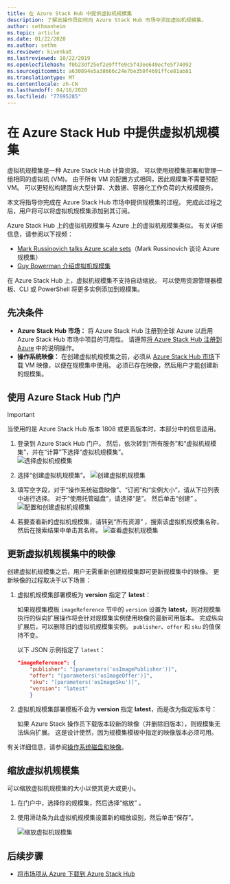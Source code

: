```yaml
---
title: 在 Azure Stack Hub 中提供虚拟机规模集
description: 了解云操作员如何向 Azure Stack Hub 市场中添加虚拟机规模集。
author: sethmanheim
ms.topic: article
ms.date: 01/22/2020
ms.author: sethm
ms.reviewer: kivenkat
ms.lastreviewed: 10/22/2019
ms.openlocfilehash: f0b23df25ef2e9fffe9c5f43ee649ecfe5f74092
ms.sourcegitcommit: a630894e5a38666c24e7be350f4691ffce81ab81
ms.translationtype: MT
ms.contentlocale: zh-CN
ms.lasthandoff: 04/16/2020
ms.locfileid: "77695285"
---
```

# <a name="make-virtual-machine-scale-sets-available-in-azure-stack-hub"></a>在 Azure Stack Hub 中提供虚拟机规模集

虚拟机规模集是一种 Azure Stack Hub 计算资源。 可以使用规模集部署和管理一组相同的虚拟机 (VM)。 由于所有 VM 的配置方式相同，因此规模集不需要预配 VM。 可以更轻松构建面向大型计算、大数据、容器化工作负荷的大规模服务。

本文将指导你完成在 Azure Stack Hub 市场中提供规模集的过程。 完成此过程之后，用户将可以将虚拟机规模集添加到其订阅。

Azure Stack Hub 上的虚拟机规模集与 Azure 上的虚拟机规模集类似。 有关详细信息，请参阅以下视频：

* [Mark Russinovich talks Azure scale sets](https://channel9.msdn.com/Blogs/Regular-IT-Guy/Mark-Russinovich-Talks-Azure-Scale-Sets/)（Mark Russinovich 谈论 Azure 规模集）
* [Guy Bowerman 介绍虚拟机规模集](https://channel9.msdn.com/Shows/Cloud+Cover/Episode-191-Virtual-Machine-Scale-Sets-with-Guy-Bowerman)

在 Azure Stack Hub 上，虚拟机规模集不支持自动缩放。 可以使用资源管理器模板、CLI 或 PowerShell 将更多实例添加到规模集。

## <a name="prerequisites"></a>先决条件

* **Azure Stack Hub 市场：** 将 Azure Stack Hub 注册到全球 Azure 以启用 Azure Stack Hub 市场中项目的可用性。 请遵照[将 Azure Stack Hub 注册到 Azure](azure-stack-registration.md) 中的说明操作。
* **操作系统映像：** 在创建虚拟机规模集之前，必须从 [Azure Stack Hub 市场](azure-stack-download-azure-marketplace-item.md)下载 VM 映像，以便在规模集中使用。 必须已存在映像，然后用户才能创建新的规模集。

## <a name="use-the-azure-stack-hub-portal"></a>使用 Azure Stack Hub 门户

>[!IMPORTANT]  
> 当使用的是 Azure Stack Hub 版本 1808 或更高版本时，本部分中的信息适用。

1. 登录到 Azure Stack Hub 门户。 然后，依次转到“所有服务”和“虚拟机规模集”，并在“计算”下选择“虚拟机规模集”。    
   ![选择虚拟机规模集](media/azure-stack-compute-add-scalesets/all-services.png)

2. 选择“创建虚拟机规模集”。
   ![创建虚拟机规模集](media/azure-stack-compute-add-scalesets/create-scale-set.png)

3. 填写空字段，对于“操作系统磁盘映像”、“订阅”和“实例大小”，请从下拉列表中进行选择。    对于“使用托管磁盘”，请选择“是”。   然后单击“创建”  。
    ![配置和创建虚拟机规模集](media/azure-stack-compute-add-scalesets/create.png)

4. 若要查看新的虚拟机规模集，请转到“所有资源”  ，搜索该虚拟机规模集名称，然后在搜索结果中单击其名称。
   ![查看虚拟机规模集](media/azure-stack-compute-add-scalesets/search.png)

## <a name="update-images-in-a-virtual-machine-scale-set"></a>更新虚拟机规模集中的映像

创建虚拟机规模集之后，用户无需重新创建规模集即可更新规模集中的映像。 更新映像的过程取决于以下场景：

1. 虚拟机规模集部署模板为 **version** 指定了 **latest**：  

   如果规模集模板 `imageReference` 节中的 `version` 设置为 **latest**，则对规模集执行的纵向扩展操作将会针对规模集实例使用映像的最新可用版本。 完成纵向扩展后，可以删除旧的虚拟机规模集实例。 `publisher`、`offer` 和 `sku` 的值保持不变。

   以下 JSON 示例指定了 `latest`：  

    ```json  
    "imageReference": {
        "publisher": "[parameters('osImagePublisher')]",
        "offer": "[parameters('osImageOffer')]",
        "sku": "[parameters('osImageSku')]",
        "version": "latest"
        }
    ```

2. 虚拟机规模集部署模板不会为 **version** 指定 **latest**，而是改为指定版本号：  

    如果 Azure Stack 操作员下载版本较新的映像（并删除旧版本），则规模集无法纵向扩展。 这是设计使然，因为规模集模板中指定的映像版本必须可用。  

有关详细信息，请参阅[操作系统磁盘和映像](../user/azure-stack-compute-overview.md#operating-system-disks-and-images)。  

## <a name="scale-a-virtual-machine-scale-set"></a>缩放虚拟机规模集

可以缩放虚拟机规模集的大小以使其更大或更小。

1. 在门户中，选择你的规模集，然后选择“缩放”  。

2. 使用滑动条为此虚拟机规模集设置新的缩放级别，然后单击“保存”。 

     ![缩放虚拟机规模集](media/azure-stack-compute-add-scalesets/scale.png)

## <a name="next-steps"></a>后续步骤

* [将市场项从 Azure 下载到 Azure Stack Hub](azure-stack-download-azure-marketplace-item.md)
